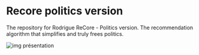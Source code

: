 # Recore politics version
The repository for Rodrigue ReCore - Politics version. The recommendation algorithm that simplifies and truly frees politics.

![img présentation](https://i.goopics.net/n6bduq.png)

